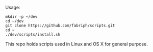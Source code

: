 Usage:
```
mkdir -p ~/dev
cd ~/dev
git clone https://github.com/fabriph/scripts.git
cd ~
./dev/scripts/install.sh
```


This repo holds scripts used in Linux and OS X for general purpose.
